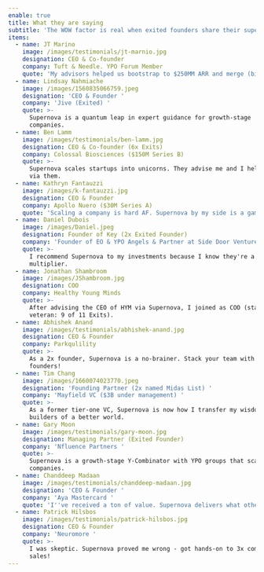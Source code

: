 ```yaml
---
enable: true
title: What they are saying
subtitle: 'The WOW factor is real when exited founders share their superpowers. '
items:
  - name: JT Marino
    image: /images/testimonials/jt-marnio.jpg
    designation: CEO & Co-founder
    company: Tuft & Needle. YPO Forum Member
    quote: 'My advisors helped us bootstrap to $250MM ARR and merge (big exit). '
  - name: Lindsay Nahmiache
    image: /images/1560835066759.jpeg
    designation: 'CEO & Founder '
    company: 'Jive (Exited) '
    quote: >-
      Supernova is a quantum leap in expert guidance for growth-stage
      companies. 
  - name: Ben Lamm
    image: /images/testimonials/ben-lamm.jpg
    designation: CEO & Co-founder (6x Exits)
    company: Colossal Biosciences ($150M Series B)
    quote: >-
      Supernova scales startups into unicorns. They advise me and I help others
      via them.
  - name: Kathryn Fantauzzi
    image: /images/k-fantauzzi.jpg
    designation: CEO & Founder
    company: Apollo Nuero ($30M Series A)
    quote: 'Scaling a company is hard AF. Supernova by my side is a game-changer! '
  - name: Daniel Dubois
    image: /images/Daniel.jpeg
    designation: Founder of Key (2x Exited Founder)
    company: 'Founder of EO & YPO Angels & Partner at Side Door Ventures ($100M Fund) '
    quote: >-
      I recommend Supernova to my investments because I know they're a force
      multiplier.
  - name: Jonathan Shambroom
    image: /images/JShambroom.jpg
    designation: COO
    company: Healthy Young Minds
    quote: >-
      After advising the CEO of HYM via Supernova, I joined as COO (startup
      veteran: 9 of 11 Exits). 
  - name: Abhishek Anand
    image: /images/testimonials/abhishek-anand.jpg
    designation: CEO & Founder
    company: Parkqulility
    quote: >-
      As a 2x founder, Supernova is a no-brainer. Stack your team with exited
      founders! 
  - name: Tim Chang
    image: /images/1660074023770.jpeg
    designation: 'Founding Partner (2x named Midas List) '
    company: 'Mayfield VC ($3B under management) '
    quote: >-
      As a former tier-one VC, Supernova is now how I transfer my wisdom to
      builders of a better world.
  - name: Gary Moon
    image: /images/testimonials/gary-moon.jpg
    designation: Managing Partner (Exited Founder)
    company: 'Nfluence Partners '
    quote: >-
      Supernova is a growth-stage Y-Combinator with YPO groups that scale
      companies.
  - name: Chanddeep Madaan
    image: /images/testimonials/chanddeep-madaan.jpg
    designation: 'CEO & Founder '
    company: 'Aya Mastercard '
    quote: 'I''ve received a ton of value. Supernova delivers what others advertise. '
  - name: Patrick Hilsbos
    image: /images/testimonials/patrick-hilsbos.jpg
    designation: CEO & Founder
    company: 'Neuromore '
    quote: >-
      I was skeptic. Supernova proved me wrong - got hands-on to 3x company
      sales!
---
```


